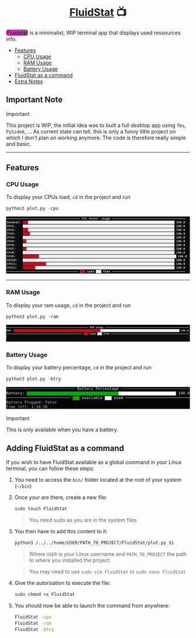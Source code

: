 <h1 align=center> <ins>FluidStat</ins> 📺 </h1>

<span style="background-image: linear-gradient(to right, #F121cc, #8A2387cc); border-radius: 6px; padding: 0.2px 2px;">Fluidstat</span> is a minimalist, WIP terminal app that displays used ressources info. 

* [Features](#features)
    * [CPU Usage](#cpu-usage)
    * [RAM Usage](#ram-usage)
    * [Battery Usage](#battery-usage)
* [FluidStat as a command](#adding-fluidstat-as-a-command)
* [Extra Notes](#extra-note)

## Important Note
> [!IMPORTANT] 
> This project is WIP, the initial idea was to built a full desktop app using `fbs`, `PySide6`, ...
> As current state can tell, this is only a funny little project on which I don't plan on working anymore. The code is therefore really simple and basic. 

****
## Features
### CPU Usage
To display your CPUs load, `cd` in the project and run 
```py
python3 plot.py -cpu
```

![CPU Usage](cpu.gif)

****

### RAM Usage 
To display your ram usage, `cd` in the project and run 
```py
python3 plot.py -ram
```
![RAM Usage](ram.gif)

### Battery Usage
To display your battery percentage, `cd` in the project and run 
```py
python3 plot.py -btry
```
![Battery Usage](btry.gif)
> [!IMPORTANT] 
> This is only available when you have a battery. 

## Adding FluidStat as a command
If you wish to have FluidStat available as a global command in your Linux terminal, you can follow these steps:
1) You need to access the `bin/` folder located at the root of your system (`~/bin`) 
2) Once your are there, create a new file:
    ```bash
    sudo touch FluidStat
    ```
    > You need sudo as you are in the system files
3) You then have to add this content to it:
    ```bash
    python3 /../../home/USER/PATH_TO_PROJECT/FluidStat/plot.py $1
    ```
    > Where `USER` is your Linux username and `PATH_TO_PROJECT` the path to where you installed the project

    > You may need to use `sudo vim FluidStat` or `sudo nano FluidStat`

4) Give the autorisation to execute the file:
    ```bash
    sudo chmod +x FluidStat
    ```

5) You should now be able to launch the command from anywhere:
    ```bash
    FluidStat -cpu
    FluidStat -ram
    FluidStat -btry
    ```

